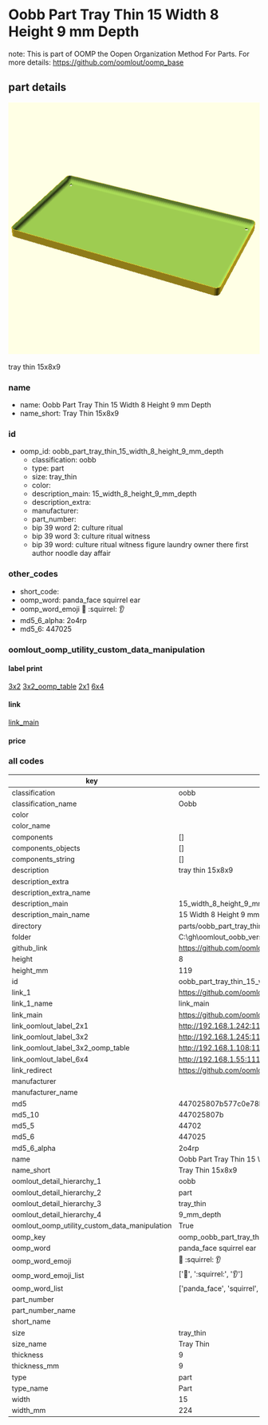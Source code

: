 # Oobb Part Tray Thin 15 Width 8 Height 9 mm Depth  

note: This is part of OOMP the Oopen Organization Method For Parts. For more details: https://github.com/oomlout/oomp_base

##  part details
  

[![](3dpr.png)](3dpr.png)

tray thin 15x8x9



### name
* name: Oobb Part Tray Thin 15 Width 8 Height 9 mm Depth
* name_short: Tray Thin 15x8x9 
### id
* oomp_id: oobb_part_tray_thin_15_width_8_height_9_mm_depth
  * classification: oobb
  * type: part
  * size: tray_thin
  * color: 
  * description_main: 15_width_8_height_9_mm_depth
  * description_extra: 
  * manufacturer: 
  * part_number: 
  * bip 39 word 2: culture ritual
  * bip 39 word 3: culture ritual witness
  * bip 39 word: culture ritual witness figure laundry owner there first author noodle day affair

### other_codes
* short_code: 
* oomp_word: panda_face squirrel ear
* oomp_word_emoji :panda_face: :squirrel: :ear:
* md5_6_alpha: 2o4rp
* md5_6: 447025






### oomlout_oomp_utility_custom_data_manipulation
#### label print
[3x2](http://192.168.1.245:1112/?label=oomp%202o4rp)
[3x2_oomp_table](http://192.168.1.108:1112/?label=oomp%202o4rp)
[2x1](http://192.168.1.242:1112/?label=oomp%202o4rp)
[6x4](http://192.168.1.55:1112/?label=oomp%202o4rp)    

#### link

[link_main](https://github.com/oomlout/oomlout_oobb_version_4_generated_parts/tree/main/navigation_oomp/oobb/part/tray_thin/15_width_8_height_9_mm_depth/part)                              

#### price







### all codes 
| key | value |  
| --- | --- |  
| classification | oobb |  
| classification_name | Oobb |  
| color |  |  
| color_name |  |  
| components | [] |  
| components_objects | [] |  
| components_string | [] |  
| description | tray thin 15x8x9 |  
| description_extra |  |  
| description_extra_name |  |  
| description_main | 15_width_8_height_9_mm_depth |  
| description_main_name | 15 Width 8 Height 9 mm Depth |  
| directory | parts/oobb_part_tray_thin_15_width_8_height_9_mm_depth |  
| folder | C:\gh\oomlout_oobb_version_4_generated_parts\parts\oobb_part_tray_thin_15_width_8_height_9_mm_depth |  
| github_link | https://github.com/oomlout/oomlout_oomp_part_src/tree/main/parts/oobb_part_tray_thin_15_width_8_height_9_mm_depth |  
| height | 8 |  
| height_mm | 119 |  
| id | oobb_part_tray_thin_15_width_8_height_9_mm_depth |  
| link_1 | https://github.com/oomlout/oomlout_oobb_version_4_generated_parts/tree/main/navigation_oomp/oobb/part/tray_thin/15_width_8_height_9_mm_depth/part |  
| link_1_name | link_main |  
| link_main | https://github.com/oomlout/oomlout_oobb_version_4_generated_parts/tree/main/navigation_oomp/oobb/part/tray_thin/15_width_8_height_9_mm_depth/part |  
| link_oomlout_label_2x1 | http://192.168.1.242:1112/?label=oomp%202o4rp |  
| link_oomlout_label_3x2 | http://192.168.1.245:1112/?label=oomp%202o4rp |  
| link_oomlout_label_3x2_oomp_table | http://192.168.1.108:1112/?label=oomp%202o4rp |  
| link_oomlout_label_6x4 | http://192.168.1.55:1112/?label=oomp%202o4rp |  
| link_redirect | https://github.com/oomlout/oomlout_oobb_version_4_generated_parts/tree/main/parts/oobb_tray_thin_15_08_09 |  
| manufacturer |  |  
| manufacturer_name |  |  
| md5 | 447025807b577c0e78bed561f96ea1ac |  
| md5_10 | 447025807b |  
| md5_5 | 44702 |  
| md5_6 | 447025 |  
| md5_6_alpha | 2o4rp |  
| name | Oobb Part Tray Thin 15 Width 8 Height 9 mm Depth |  
| name_short | Tray Thin 15x8x9  |  
| oomlout_detail_hierarchy_1 | oobb |  
| oomlout_detail_hierarchy_2 | part |  
| oomlout_detail_hierarchy_3 | tray_thin |  
| oomlout_detail_hierarchy_4 | 9_mm_depth |  
| oomlout_oomp_utility_custom_data_manipulation | True |  
| oomp_key | oomp_oobb_part_tray_thin_15_width_8_height_9_mm_depth |  
| oomp_word | panda_face squirrel ear |  
| oomp_word_emoji | :panda_face: :squirrel: :ear: |  
| oomp_word_emoji_list | [':panda_face:', ':squirrel:', ':ear:'] |  
| oomp_word_list | ['panda_face', 'squirrel', 'ear'] |  
| part_number |  |  
| part_number_name |  |  
| short_name |  |  
| size | tray_thin |  
| size_name | Tray Thin |  
| thickness | 9 |  
| thickness_mm | 9 |  
| type | part |  
| type_name | Part |  
| width | 15 |  
| width_mm | 224 |  
